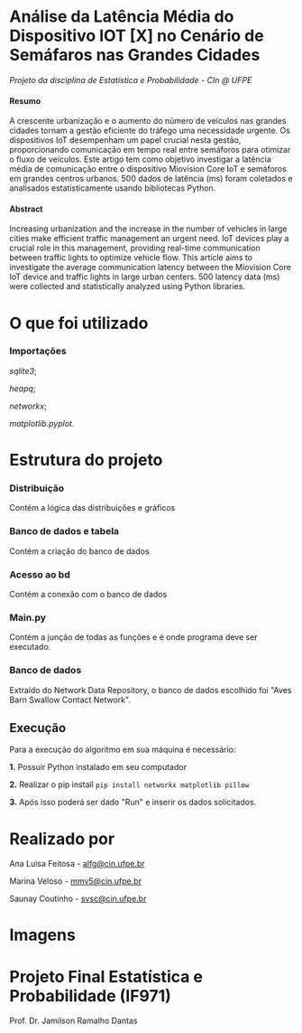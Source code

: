 # Análise da Latência Média do Dispositivo IOT [X] no Cenário de Semáfaros nas Grandes Cidades
_Projeto da disciplina de Estatística e Probabilidade - CIn @ UFPE_

#### Resumo
A crescente urbanização e o aumento do número de veículos nas grandes cidades tornam a gestão eficiente do tráfego uma necessidade urgente. Os dispositivos IoT desempenham um papel crucial nesta gestão, proporcionando comunicação em tempo real entre semáforos para otimizar o fluxo de veículos. Este artigo tem como objetivo investigar a latência média de comunicação entre o dispositivo Miovision Core IoT e semáforos em grandes centros urbanos. 500 dados de latência (ms) foram coletados e analisados ​​estatisticamente usando bibliotecas Python.

#### Abstract
Increasing urbanization and the increase in the number of vehicles in large cities make efficient traffic management an urgent need. IoT devices play a crucial role in this management, providing real-time communication between traffic lights to optimize vehicle flow. This article aims to investigate the average communication latency between the Miovision Core IoT device and traffic lights in large urban centers. 500 latency data (ms) were collected and statistically analyzed using Python libraries.

# O que foi utilizado
### Importações

_sqlite3_;

_heapq_;

_networkx_;

_matplotlib.pyplot_.

# Estrutura do projeto

### Distribuição
Contém a lógica das distribuições e gráficos
### Banco de dados e tabela
Contém a criação do banco de dados
### Acesso ao bd
Contém a conexão com o banco de dados
### Main.py
Contém a junção de todas as funções e é onde programa deve ser executado.

### Banco de dados

Extraído do Network Data Repository, o banco de dados escolhido foi "Aves Barn Swallow Contact Network".

## Execução

Para a execução do algoritmo em sua máquina é necessário:

**1.** Possuir Python instalado em seu computador

**2.** Realizar o pip install 
`pip install networkx matplotlib pillow`

**3.** Após isso poderá ser dado "Run" e inserir os dados solicitados.

# Realizado por
Ana Luisa Feitosa - alfg@cin.ufpe.br

Marina Veloso - mmv5@cin.ufpe.br

Saunay Coutinho - svsc@cin.ufpe.br

# Imagens




# Projeto Final Estatística e Probabilidade (IF971)
Prof. Dr. Jamilson Ramalho Dantas
